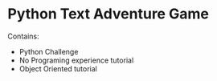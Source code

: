 # Python Text Adventure Game

Contains:
   * Python Challenge
   * No Programing experience tutorial
   * Object Oriented tutorial
